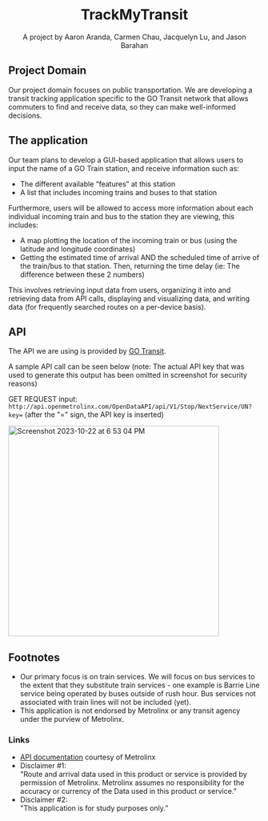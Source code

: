 <div align='center'>
    <!-- project title is up for debate!! -->
    <h1><b>TrackMyTransit</b></h1>
    <div>A project by Aaron Aranda, Carmen Chau, Jacquelyn Lu, and Jason Barahan</div>
</div>

<!-- TODO: place graphics here once a working product is established -->

## Project Domain
Our project domain focuses on public transportation. We are developing a transit tracking application specific to the GO Transit network that allows commuters to find and receive data, so they can make well-informed decisions.

## The application
Our team plans to develop a GUI-based application that allows users to input the name of a GO Train station, and receive information such as:

- The different available “features” at this station
- A list that includes incoming trains and buses to that station

Furthermore, users will be allowed to access more information about each individual incoming train and bus to the station they are viewing, this includes:

- A map plotting the location of the incoming train or bus (using the latitude and longitude coordinates) 
- Getting the estimated time of arrival AND the scheduled time of arrive of the train/bus to that station. Then, returning the time delay (ie: The difference between these 2 numbers) 

This involves retrieving input data from users, organizing it into and retrieving data from API calls, displaying and visualizing data, and writing data (for frequently searched routes on a per-device basis).

## API
The API we are using is provided by <a href="http://api.openmetrolinx.com/OpenDataAPI/Help/Index/en">GO Transit</a>.

A sample API call can be seen below (note: The actual API key that was used to generate this output has been omitted in screenshot for security reasons)

GET REQUEST input: `http://api.openmetrolinx.com/OpenDataAPI/api/V1/Stop/NextService/UN?key=` (after the "=" sign, the API key is inserted)

<img width="421" alt="Screenshot 2023-10-22 at 6 53 04 PM" src="https://github.com/JasonBarahan/TrackMyTransit/assets/80921817/ae450211-dbd4-4f00-9149-0aa105319675">


## Footnotes
<ul>
    <li> Our primary focus is on train services. We will focus on bus services to the extent that they substitute train services - one example is Barrie Line service being operated by buses outside of rush hour. Bus services not associated with train lines will not be included (yet).</li>
    <li> This application is not endorsed by Metrolinx or any transit agency under the purview of Metrolinx.
</ul>

### Links
<!-- Some of the links here are empty and need to be filled. -->
<ul>
    <li><a href="hthttp://api.openmetrolinx.com/OpenDataAPI/Help/Index/en">API documentation</a> courtesy of Metrolinx</li>
    <li>Disclaimer #1: <br>"Route and arrival data used in this product or service is provided by permission of Metrolinx. Metrolinx assumes no responsibility for the accuracy or currency of the Data used in this product or service.”</li>
    <li>Disclaimer #2: <br>"This application is for study purposes only.”</li>
</ul>
